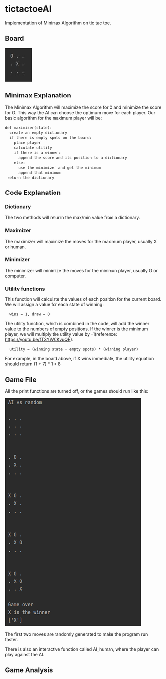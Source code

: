 # tictactoeAI
Implementation of Minimax Algorithm on tic tac toe.

## Board
![Image of Board](images/Board.jpg)

## Minimax Explanation

The Minimax Algorithm will maximize the score for X and minimize the score for O. This way the AI can choose the optimum move for each player.
Our basic algorithm for the maximum player will be:
```
def maximizer(state):
  create an empty dictionary
  if there is empty spots on the board:
    place player
    calculate utility
    if there is a winner:
      append the score and its position to a dictionary
    else:
      use the minimizer and get the minimum
      append that minimum
 return the dictionary
```

## Code Explanation
  ### Dictionary
   The two methods will returrn the max/min value from a dictionary.
   
  ### Maximizer
   The maximizer will maximize the moves for the maximum player, usually X or human.
   
  ### Minimizer
   The minimizer will minimize the moves for the minimun player, usually O or computer.
   
  ### Utility functions
   This function will calculate the values of each position for the current board. 
   We will assign a value for each state of winning: 
   
      wins = 1, draw = 0
      
   The utility function, which is combined in the code, will add the winner value to the numbers of empty positions. If the winner is the minimum player, we will multiply the utility value by -1(reference: https://youtu.be/fT3YWCKvuQE).
   
      utility = (winning state + empty spots) * (winning player)
      
   For example, in the board above, if X wins immediate, the utility equation should return (1 + 7) * 1 = 8
   
## Game File
All the print functions are turned off, or the games should run like this:

![Image of Result](images/Run.png)


The first two moves are randomly generated to make the program run faster.

There is also an interactive function called AI_human, where the player can play against the AI.

## Game Analysis
